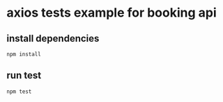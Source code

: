 # axios tests example for booking api

## install dependencies
```
npm install
```
## run test
```
npm test
```